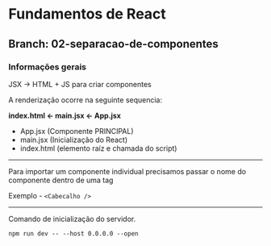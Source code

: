 # Fundamentos de React

## Branch: 02-separacao-de-componentes

### Informações gerais

JSX -> HTML + JS para criar componentes

A renderização ocorre na seguinte sequencia:

**index.html <- main.jsx <- App.jsx**

- App.jsx (Componente PRINCIPAL)
- main.jsx (Inicialização do React)
- index.html (elemento raíz e chamada do script)

---

Para importar um componente individual precisamos passar o nome do componente dentro de uma tag

Exemplo - `<Cabecalho />`

---

Comando de inicialização do servidor.

`npm run dev -- --host 0.0.0.0 --open`

